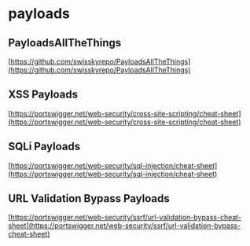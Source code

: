 # payloads  

## PayloadsAllTheThings  
[https://github.com/swisskyrepo/PayloadsAllTheThings](https://github.com/swisskyrepo/PayloadsAllTheThings)  

## XSS Payloads  

[https://portswigger.net/web-security/cross-site-scripting/cheat-sheet](https://portswigger.net/web-security/cross-site-scripting/cheat-sheet)  

## SQLi Payloads  

[https://portswigger.net/web-security/sql-injection/cheat-sheet](https://portswigger.net/web-security/sql-injection/cheat-sheet)  

## URL Validation Bypass Payloads  

[https://portswigger.net/web-security/ssrf/url-validation-bypass-cheat-sheet](https://portswigger.net/web-security/ssrf/url-validation-bypass-cheat-sheet)  
